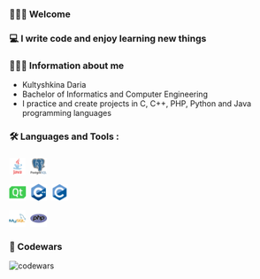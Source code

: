 ### 

<h3>🙋🏼‍♀️ Welcome </h3> 

### :computer: I write code and enjoy learning new things

<h3>
  👩🏼‍💻 Information about me 
</h3>

 - Kultyshkina Daria 
 - Bachelor of Informatics and Computer Engineering
 - I practice and create projects in C, C++, PHP, Python and Java programming languages

### :hammer_and_wrench: Languages and Tools :

<h3></h3>

<img src="https://github.com/devicons/devicon/blob/master/icons/java/java-original-wordmark.svg" title="java" width="30" height="30"/>&nbsp;
<img src="https://github.com/devicons/devicon/blob/master/icons/postgresql/postgresql-original-wordmark.svg" title="postgresql" width="30" height="30"/>&nbsp;

<img src="https://github.com/devicons/devicon/blob/master/icons/qt/qt-original.svg" title="qt" width="30" height="30"/>&nbsp;
<img src="https://github.com/devicons/devicon/blob/master/icons/cplusplus/cplusplus-original.svg" title="cplusplus" width="30" height="30"/>&nbsp;
<img src="https://github.com/devicons/devicon/blob/master/icons/c/c-original.svg" title="c" width="30" height="30"/>&nbsp;

<img src="https://github.com/devicons/devicon/blob/master/icons/mysql/mysql-original-wordmark.svg" title="mysql" width="30" height="30"/>&nbsp;
<img src="https://github.com/devicons/devicon/blob/master/icons/php/php-original.svg" title="php" width="30" height="30"/>&nbsp;

### :dart: Codewars

![codewars](https://www.codewars.com/users/dshkul/badges/small)
<!--
**dkultyshkina/dkultyshkina** is a ✨ _special_ ✨ repository because its `README.md` (this file) appears on your GitHub profile.

Here are some ideas to get you started:

- 🔭 I’m currently working on ...
- 🌱 I’m currently learning ...
- 👯 I’m looking to collaborate on ...
- 🤔 I’m looking for help with ...
- 💬 Ask me about ...
- 📫 How to reach me: ...
- 😄 Pronouns: ...
- ⚡ Fun fact: ...
-->
